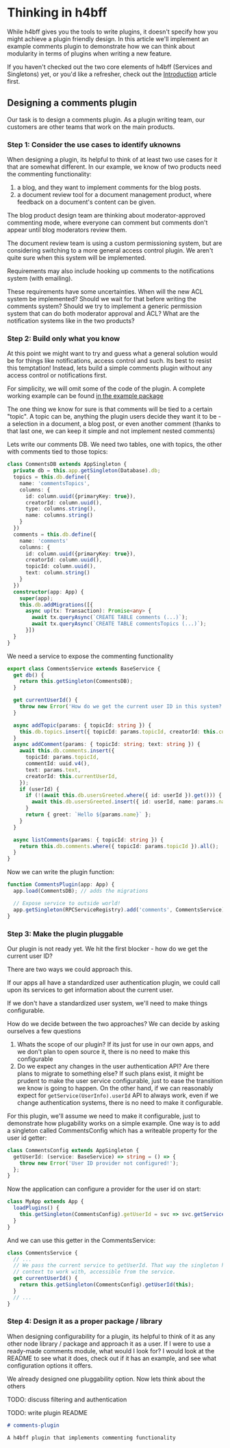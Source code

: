 # Thinking in h4bff

While h4bff gives you the tools to write plugins, it doesn't specify how you might achieve a plugin
friendly design. In this article we'll implement an example comments plugin to demonstrate how we
can think about modularity in terms of plugins when writing a new feature.

If you haven't checked out the two core elements of h4bff (Services and Singletons) yet, or you'd
like a refresher, check out the [Introduction](Introduction.md) article first.

## Designing a comments plugin

Our task is to design a comments plugin. As a plugin writing team, our customers are other teams
that work on the main products.

### Step 1: Consider the use cases to identify uknowns

When designing a plugin, its helpful to think of at least two use cases for it that are somewhat
different. In our example, we know of two products need the commenting functionality:

1. a blog, and they want to implement comments for the blog posts.
2. a document review tool for a document management product, where feedback on a document's content
   can be given.

The blog product design team are thinking about moderator-approved commenting mode, where everyone
can comment but comments don't appear until blog moderators review them.

The document review team is using a custom permissioning system, but are considering switching to a
more general access control plugin. We aren't quite sure when this system will be implemented.

Requirements may also include hooking up comments to the notifications system (with emailing).

These requirements have some uncertainties. When will the new ACL system be implemented? Should we
wait for that before writing the comments system? Should we try to implement a generic permission
system that can do both moderator approval and ACL? What are the notification systems like in the
two products?

### Step 2: Build only what you know

At this point we might want to try and guess what a general solution would be for things like
notifications, access control and such. Its best to resist this temptation! Instead, lets build a
simple comments plugin without any access control or notifications first.

For simplicity, we will omit some of the code of the plugin. A complete working example can be found
[in the example package][example-pkg]

The one thing we know for sure is that comments will be tied to a certain "topic". A topic can be,
anything the plugin users decide they want it to be - a selection in a document, a blog post, or
even another comment (thanks to that last one, we can keep it simple and not implement nested
comments)

Lets write our comments DB. We need two tables, one with topics, the other with comments tied to
those topics:

```typescript
class CommentsDB extends AppSingleton {
  private db = this.app.getSingleton(Database).db;
  topics = this.db.define({
    name: 'commentsTopics',
    columns: {
      id: column.uuid({primaryKey: true}),
      creatorId: column.uuid(),
      type: columns.string(),
      name: columns.string()
    }
  })
  comments = this.db.define({
    name: 'comments'
    columns: {
      id: column.uuid({primaryKey: true}),
      creatorId: column.uuid(),
      topicId: column.uuid(),
      text: column.string()
    }
  })
  constructor(app: App) {
    super(app);
    this.db.addMigrations([{
      async up(tx: Transaction): Promise<any> {
        await tx.queryAsync(`CREATE TABLE comments (...)`);
        await tx.queryAsync(`CREATE TABLE commentsTopics (...)`);
      }])
  }
}
```

We need a service to expose the commenting functionality

```typescript
export class CommentsService extends BaseService {
  get db() {
    return this.getSingleton(CommentsDB);
  }

  get currentUserId() {
    throw new Error('How do we get the current user ID in this system?');
  }

  async addTopic(params: { topicId: string }) {
    this.db.topics.insert({ topicId: params.topicId, creatorId: this.currentUserId });
  }
  async addComment(params: { topicId: string; text: string }) {
    await this.db.comments.insert({
      topicId: params.topicId,
      commentId: uuid.v4(),
      text: params.text,
      creatorId: this.currentUserId,
    });
    if (userId) {
      if (!(await this.db.usersGreeted.where({ id: userId }).get())) {
        await this.db.usersGreeted.insert({ id: userId, name: params.name }).exec();
      }
      return { greet: `Hello ${params.name}` };
    }
  }

  async listComments(params: { topicId: string }) {
    return this.db.comments.where({ topicId: params.topicId }).all();
  }
}
```

Now we can write the plugin function:

```typescript
function CommentsPlugin(app: App) {
  app.load(CommentsDB); // adds the migrations

  // Expose service to outside world!
  app.getSingleton(RPCServiceRegistry).add('comments', CommentsService);
}
```

### Step 3: Make the plugin pluggable

Our plugin is not ready yet. We hit the first blocker - how do we get the current user ID?

There are two ways we could approach this.

If our apps all have a standardized user authentication plugin, we could call upon its services to
get information about the current user.

If we don't have a standardized user system, we'll need to make things configurable.

How do we decide between the two approaches? We can decide by asking ourselves a few questions

1. Whats the scope of our plugin? If its just for use in our own apps, and we don't plan to open
   source it, there is no need to make this configurable
2. Do we expect any changes in the user authentication API? Are there plans to migrate to something
   else? If such plans exist, it might be prudent to make the user service configurable, just to
   ease the transition we know is going to happen. On the other hand, if we can reasonably expect
   for `getService(UserInfo).userId` API to always work, even if we change authentication systems,
   there is no need to make it configurable.

For this plugin, we'll assume we need to make it configurable, just to demonstrate how plugability
works on a simple example. One way is to add a singleton called CommentsConfig which has a writeable
property for the user id getter:

```typescript
class CommentsConfig extends AppSingleton {
  getUserId: (service: BaseService) => string = () => {
    throw new Error('User ID provider not configured!');
  };
}
```

Now the application can configure a provider for the user id on start:

```typescript
class MyApp extends App {
  loadPlugins() {
    this.getSingleton(CommentsConfig).getUserId = svc => svc.getService(UserInfo).user.id;
  }
}
```

And we can use this getter in the CommentsService:

```typescript
class CommentsService {
  // ...
  // We pass the current service to getUserId. That way the singleton has the same request
  // context to work with, accessible from the service.
  get currentUserId() {
    return this.getSingleton(CommentsConfig).getUserId(this);
  }
  // ...
}
```

### Step 4: Design it as a proper package / library

When designing configurability for a plugin, its helpful to think of it as any other node library /
package and approach it as a user. If I were to use a ready-made comments module, what would I look
for? I would look at the README to see what it does, check out if it has an example, and see what
configuration options it offers.

We already designed one pluggability option. Now lets think about the others

TODO: discuss filtering and authentication

TODO: write plugin README

```markdown
# comments-plugin

A h4bff plugin that implements commenting functionality
```

[example-pkg]: https://github.com/hfour/h4bff/tree/master/packages/example
